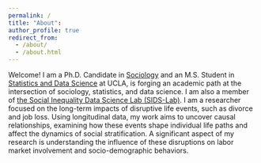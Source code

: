 ```yaml
---
permalink: /
title: "About": 
author_profile: true
redirect_from: 
  - /about/
  - /about.html
---
```

Welcome! I am a Ph.D. Candidate in [Sociology](https://soc.ucla.edu/) and an M.S. Student in [Statistics and Data Science](https://statistics.ucla.edu/) at UCLA, is forging an academic path at the intersection of sociology, statistics, and data science. I am also a member of [the Social Inequality Data Science Lab (SIDS-Lab)](https://www.sidatasciencelab.org/). I am a researcher focused on the long-term impacts of disruptive life events, such as divorce and job loss. Using longitudinal data, my work aims to uncover causal relationships, examining how these events shape individual life paths and affect the dynamics of social stratification. A significant aspect of my research is understanding the influence of these disruptions on labor market involvement and socio-demographic behaviors.
